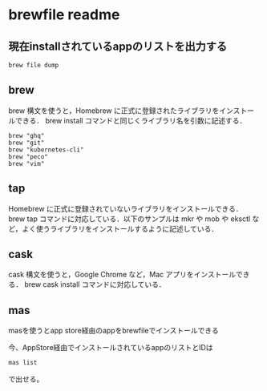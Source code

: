 # brewfile readme


## 現在installされているappのリストを出力する

```sh
brew file dump

```

## brew

brew 構文を使うと，Homebrew に正式に登録されたライブラリをインストールできる．
brew install コマンドと同じくライブラリ名を引数に記述する．

```
brew "ghq"
brew "git"
brew "kubernetes-cli"
brew "peco"
brew "vim"
```


## tap

Homebrew に正式に登録されていないライブラリをインストールできる．
brew tap コマンドに対応している．以下のサンプルは mkr や mob や eksctl など，よく使うライブラリをインストールするように記述している．


## cask

cask 構文を使うと，Google Chrome など，Mac アプリをインストールできる．
brew cask install コマンドに対応している．

## mas

masを使うとapp store経由のappをbrewfileでインストールできる

今、AppStore経由でインストールされているappのリストとIDは

```zsh
mas list
```

で出せる。




